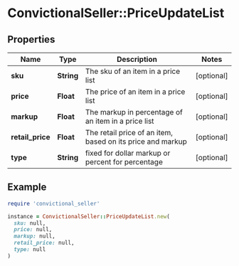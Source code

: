 # ConvictionalSeller::PriceUpdateList

## Properties

| Name | Type | Description | Notes |
| ---- | ---- | ----------- | ----- |
| **sku** | **String** | The sku of an item in a price list | [optional] |
| **price** | **Float** | The price of an item in a price list | [optional] |
| **markup** | **Float** | The markup in percentage of an item in a price list | [optional] |
| **retail_price** | **Float** | The retail price of an item, based on its price and markup | [optional] |
| **type** | **String** | fixed for dollar markup or percent for percentage | [optional] |

## Example

```ruby
require 'convictional_seller'

instance = ConvictionalSeller::PriceUpdateList.new(
  sku: null,
  price: null,
  markup: null,
  retail_price: null,
  type: null
)
```

